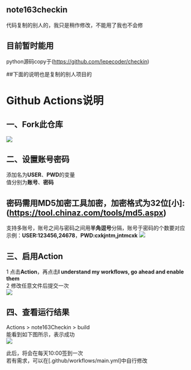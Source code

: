 ## note163checkin
代码复制的别人的，我只是稍作修改，不能用了我也不会修
## 目前暂时能用
python源码copy于(https://github.com/lepecoder/checkin)

##下面的说明也是复制的别人项目的

# Github Actions说明
## 一、Fork此仓库
![](http://tu.yaohuo.me/imgs/2020/06/f059fe73afb4ef5f.png)
## 二、设置账号密码
添加名为**USER**、**PWD**的变量  
值分别为**账号**、**密码**  
## 密码需用MD5加密工具加密，加密格式为32位[小]:(https://tool.chinaz.com/tools/md5.aspx)
支持多账号，账号之间与密码之间用**半角逗号**分隔，账号于密码的个数要对应  
示例：**USER:123456,24678**，**PWD:cxkjntm,jntmcxk**
![](http://tu.yaohuo.me/imgs/2020/06/748bf9c0ca6143cd.png)

## 三、启用Action
1 点击**Action**，再点击**I understand my workflows, go ahead and enable them**  
2 修改任意文件后提交一次  
![](http://tu.yaohuo.me/imgs/2020/06/34ca160c972b9927.png)

## 四、查看运行结果
Actions > note163Checkin > build  
能看到如下图所示，表示成功  
![](http://note.youdao.com/yws/public/resource/17edb8861d2106a5c39ec94d91919150/xmlnote/48958A4994D64C20867281B67B7CDAFD/1059)

此后，将会在每天10:00签到一次  
若有需求，可以在[.github/workflows/main.yml]中自行修改
